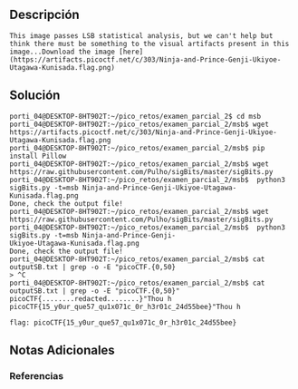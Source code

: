 ## Descripción 
```
This image passes LSB statistical analysis, but we can't help but think there must be something to the visual artifacts present in this image...Download the image [here](https://artifacts.picoctf.net/c/303/Ninja-and-Prince-Genji-Ukiyoe-Utagawa-Kunisada.flag.png)
```
[](https://github.com/armandoportillo0101/Seguridad-de-Redes/blob/main/Plantilla.md#objetivo)
## Solución
```
porti_04@DESKTOP-8HT902T:~/pico_retos/examen_parcial_2$ cd msb
porti_04@DESKTOP-8HT902T:~/pico_retos/examen_parcial_2/msb$ wget https://artifacts.picoctf.net/c/303/Ninja-and-Prince-Genji-Ukiyoe-Utagawa-Kunisada.flag.png
porti_04@DESKTOP-8HT902T:~/pico_retos/examen_parcial_2/msb$ pip install Pillow
porti_04@DESKTOP-8HT902T:~/pico_retos/examen_parcial_2/msb$ wget https://raw.githubusercontent.com/Pulho/sigBits/master/sigBits.py
porti_04@DESKTOP-8HT902T:~/pico_retos/examen_parcial_2/msb$  python3 sigBits.py -t=msb Ninja-and-Prince-Genji-Ukiyoe-Utagawa-Kunisada.flag.png
Done, check the output file!
porti_04@DESKTOP-8HT902T:~/pico_retos/examen_parcial_2/msb$ wget https://raw.githubusercontent.com/Pulho/sigBits/master/sigBits.py
porti_04@DESKTOP-8HT902T:~/pico_retos/examen_parcial_2/msb$  python3 sigBits.py -t=msb Ninja-and-Prince-Genji-
Ukiyoe-Utagawa-Kunisada.flag.png
Done, check the output file!
porti_04@DESKTOP-8HT902T:~/pico_retos/examen_parcial_2/msb$ cat outputSB.txt | grep -o -E "picoCTF.{0,50}
> ^C
porti_04@DESKTOP-8HT902T:~/pico_retos/examen_parcial_2/msb$ cat outputSB.txt | grep -o -E "picoCTF.{0,50}"
picoCTF{........redacted........}"Thou h
picoCTF{15_y0ur_que57_qu1x071c_0r_h3r01c_24d55bee}"Thou h

flag: picoCTF{15_y0ur_que57_qu1x071c_0r_h3r01c_24d55bee}
```
[](https://github.com/armandoportillo0101/Seguridad-de-Redes/blob/main/Plantilla.md#soluci%C3%B3n)

## Notas Adicionales

[](https://github.com/armandoportillo0101/Seguridad-de-Redes/blob/main/Plantilla.md#notas-adicionales)

### Referencias